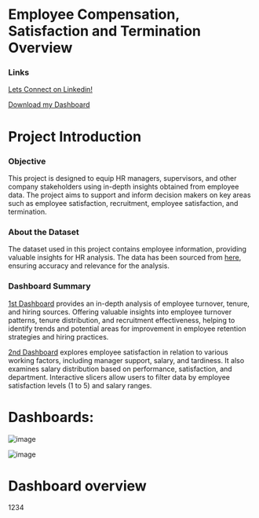 # Employee Compensation, Satisfaction and Termination Overview

### Links
[Lets Connect on Linkedin!](https://www.linkedin.com/in/tomzjwang/)

[Download my Dashboard](https://github.com/tomzjwang/HR-Data-Analytics-using-Power-Bi/blob/main/HR%20Project.pbix/)

# Project Introduction
### Objective
This project is designed to equip HR managers, supervisors, and other company stakeholders using in-depth insights obtained from employee data. The project aims to support and inform decision makers on key areas such as employee satisfaction, recruitment, employee satisfaction, and termination.
### About the Dataset 
The dataset used in this project contains employee information, providing valuable insights for HR analysis. The data has been sourced from [here](https://www.kaggle.com/datasets/rhuebner/human-resources-data-set), ensuring accuracy and relevance for the analysis.
### Dashboard Summary
[1st Dashboard](https://github.com/user-attachments/assets/9e5e310e-8e46-49d3-8d02-757870457175) provides an in-depth analysis of employee turnover, tenure, and hiring sources. Offering valuable insights into employee turnover patterns, tenure distribution, and recruitment effectiveness, helping to identify trends and potential areas for improvement in employee retention strategies and hiring practices.

[2nd Dashboard](https://github.com/user-attachments/assets/ebc69f2a-93c2-4092-bcd2-a75a4a0e3bad) explores employee satisfaction in relation to various working factors, including manager support, salary, and tardiness. It also examines salary distribution based on performance, satisfaction, and department. Interactive slicers allow users to filter data by employee satisfaction levels (1 to 5) and salary ranges.
# Dashboards:
![image](https://github.com/user-attachments/assets/9e5e310e-8e46-49d3-8d02-757870457175)

![image](https://github.com/user-attachments/assets/ebc69f2a-93c2-4092-bcd2-a75a4a0e3bad)


# Dashboard overview
1234
